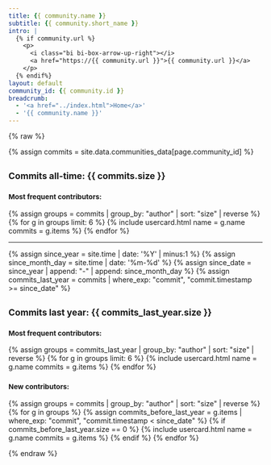 ```yaml
---
title: {{ community.name }}
subtitle: {{ community.short_name }}
intro: |
  {% if community.url %}
    <p>
      <i class="bi bi-box-arrow-up-right"></i>
      <a href="https://{{ community.url }}">{{ community.url }}</a>
    </p>
  {% endif%}
layout: default
community_id: {{ community.id }}
breadcrumb:
  - '<a href="../index.html">Home</a>'
  - '{{ community.name }}'
---
```


{% raw %}

{% assign commits = site.data.communities_data[page.community_id] %}

<h2><small>Commits all-time: <b>{{ commits.size }}</b></small></h2>

<h3><small><b>Most frequent contributors:</b></small></h3>
{% assign groups = commits | group_by: "author" | sort: "size" | reverse %}
{% for g in groups limit: 6 %}
  {% include usercard.html name = g.name commits = g.items %}
{% endfor %}

---

{% assign since_year = site.time | date: '%Y' | minus:1 %}
{% assign since_month_day = site.time | date: '%m-%d' %}
{% assign since_date = since_year | append: "-" | append: since_month_day %}
{% assign commits_last_year = commits | where_exp: "commit", "commit.timestamp >= since_date" %}
<h2><small>Commits last year: <b>{{ commits_last_year.size }}</b></small></h2>

<h3><small><b>Most frequent contributors:</b></small></h3>
{% assign groups = commits_last_year | group_by: "author" | sort: "size" | reverse %}
{% for g in groups limit: 6 %}
  {% include usercard.html name = g.name commits = g.items %}
{% endfor %}

<h3><small><b>New contributors:</b></small></h3>
{% assign groups = commits | group_by: "author" | sort: "size" | reverse %}
{% for g in groups %}
  {% assign commits_before_last_year = g.items | where_exp: "commit", "commit.timestamp < since_date" %}
  {% if commits_before_last_year.size == 0 %}
    {% include usercard.html name = g.name commits = g.items %}
  {% endif %}
{% endfor %}

{% endraw %}
